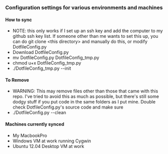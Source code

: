 ### Configuration settings for various environments and machines


#### How to sync
* NOTE: this only works if I set up an ssh key and add the computer to my github ssh key list. If someone other than me wants to set this up, you can do git clone \<this directory\> and manually do this, or modify DotfileConfig.py
* Download DotfileConfig.py
* mv DotfileConfig.py DotfileConfig_tmp.py
* chmod u+x DotfileConfig_tmp.py
* ./DotfileConfig_tmp.py --init

#### To Remove
* WARNING: This may remove files other than those that came with this repo. 
I've tried to avoid this as much as possible, but there's still some dodgy
stuff if you put code in the same folders as I put mine. Double check
DotfileConfig.py's source code and make sure
* ./DotfileConfig.py --clean

#### Machines currently synced
* My MacbookPro
* Windows VM at work running Cygwin
* Ubuntu 12.04 Desktop VM at work
